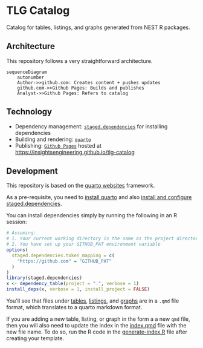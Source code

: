 # TLG Catalog

Catalog for tables, listings, and graphs generated from NEST R packages.

## Architecture

This repository follows a very straightforward architecture.

``` mermaid
sequenceDiagram
    autonumber
    Author->>github.com: Creates content + pushes updates
    github.com->>Github Pages: Builds and publishes
    Analyst->>Github Pages: Refers to catalog
```

## Technology

- Dependency management: [`staged.dependencies`](https://openpharma.github.io/staged.dependencies/) for installing dependencies
- Building and rendering: [`quarto`](https://quarto.org/)
- Publishing: [`Github Pages`](https://pages.github.com/) hosted at <https://insightsengineering.github.io/tlg-catalog>

## Development

This repository is based on the [quarto websites](https://quarto.org/docs/websites/) framework.

As a pre-requisite, you need to [install quarto](https://quarto.org/docs/get-started/) and also [install and configure staged.dependencies](https://github.com/openpharma/staged.dependencies#usage).

You can install dependencies simply by running the following in an R session:

``` r
# Assuming:
# 1. Your current working directory is the same as the project directory
# 2. You have set up your GITHUB_PAT environment variable
options(
  staged.dependencies.token_mapping = c(
    "https://github.com" = "GITHUB_PAT"
  )
)
library(staged.dependencies)
x <- dependency_table(project = ".", verbose = 1)
install_deps(x, verbose = 1, install_project = FALSE)
```

You'll see that files under [tables](tables), [listings](listings), and [graphs](graphs) are in a `.qmd` file format, which translates to a quarto markdown format.

If you are adding a new table, listing, or graph in the form a a new `qmd` file, then you will also need to update the index in the [index.qmd](index.qmd) file with the new file name.
To do so, run the R code in the [generate-index.R](generate-index.R) file after creating your template.
